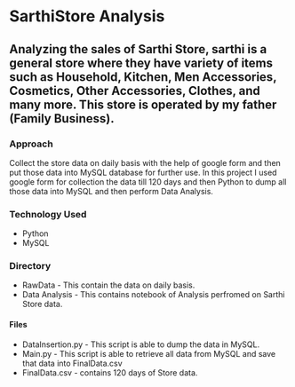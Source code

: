 # SarthiStore Analysis

## Analyzing the sales of Sarthi Store, sarthi is a general store where they have variety of items such as Household, Kitchen, Men Accessories, Cosmetics, Other Accessories, Clothes, and many more. This store is operated by my father (Family Business).

### Approach
Collect the store data on daily basis with the help of google form and then put those data into MySQL database for further use. In this project I used google form for collection the data till 120 days and then Python to dump all those data into MySQL and then perform Data Analysis.


### Technology Used
* Python
* MySQL

### Directory 
* RawData - This contain the data on daily basis.
* Data Analysis - This contains notebook of Analysis perfromed on Sarthi Store data.


#### Files
* DataInsertion.py - This script is able to dump the data in MySQL.
* Main.py - This script is able to retrieve all data from MySQL and save that data into FinalData.csv
* FinalData.csv - contains 120 days of Store data.



